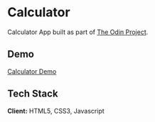 # Calculator

Calculator App built as part of [The Odin Project](https://www.theodinproject.com/).


## Demo

[Calculator Demo](https://aq4rius.github.io/Calculator/)


## Tech Stack

**Client:** HTML5, CSS3, Javascript

